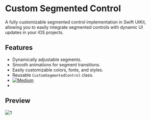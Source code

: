 # Custom Segmented Control

A fully customizable segmented control implementation in Swift UIKit, allowing you to easily integrate segmented controls with dynamic UI updates in your iOS projects.

## Features
- Dynamically adjustable segments.
- Smooth animations for segment transitions.
- Easily customizable colors, fonts, and styles.
- Reusable `CustomSegmentedControl` class.
- [![Medium](https://img.shields.io/badge/Medium-12100E?style=flat&logo=medium&logoColor=white)]([https://medium.com/@enesdirik](https://medium.com/@enesdirik/how-to-build-a-custom-segmented-control-in-uikit-programmatically-ui-071171358a1b))
- 
## Preview

![1](https://github.com/user-attachments/assets/7eb2e46e-3213-4500-8e06-5e7cceeea07d)
